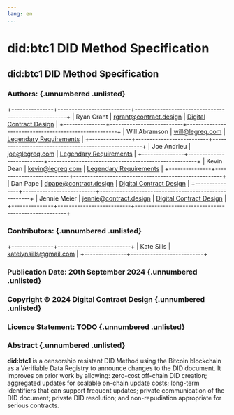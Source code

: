 ```yaml
---
lang: en
...
```


# did:btc1 DID Method Specification

## did:btc1 DID Method Specification

### Authors: {.unnumbered .unlisted}

+---------------+--------------------------+-----------------------------------------------------+
| Ryan Grant    | <rgrant@contract.design> | [Digital Contract Design](https://contract.design/) |
+---------------+--------------------------+-----------------------------------------------------+
| Will Abramson | <will@legreq.com>        | [Legendary Requirements](https://legreq.com/)       |
+---------------+--------------------------+-----------------------------------------------------+
| Joe Andrieu   | <joe@legreq.com>         | [Legendary Requirements](https://legreq.com/)       |
+---------------+--------------------------+-----------------------------------------------------+
| Kevin Dean    | <kevin@legreq.com>       | [Legendary Requirements](https://legreq.com/)       |
+---------------+--------------------------+-----------------------------------------------------+
| Dan Pape      | <dpape@contract.design>  | [Digital Contract Design](https://contract.design/) |
+---------------+--------------------------+-----------------------------------------------------+
| Jennie Meier  | <jennie@contract.design> | [Digital Contract Design](https://contract.design/) |
+---------------+--------------------------+-----------------------------------------------------+

### Contributors: {.unnumbered .unlisted}

+---------------+--------------------------+
| Kate Sills    | <katelynsills@gmail.com> |
+---------------+--------------------------+

### Publication Date: 20th September 2024 {.unnumbered .unlisted}

### Copyright &copy; 2024 Digital Contract Design {.unnumbered .unlisted}

### Licence Statement: TODO {.unnumbered .unlisted}

### Abstract {.unnumbered .unlisted}

**did:btc1** is a censorship resistant DID Method using the Bitcoin blockchain
as a Verifiable Data Registry to announce changes to the DID document.
It improves on prior work by allowing: zero-cost off-chain DID creation;
aggregated updates for scalable on-chain update costs; long-term identifiers
that can support frequent updates; private communication of the DID document;
private DID resolution; and non-repudiation appropriate for serious contracts.
